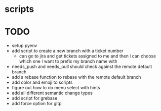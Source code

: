 # scripts

# TODO
- setup pyenv
- add script to create a new branch with a ticket number
  - can go to jira and get tickets assigned to me and then I can choose which one I want to prefix my branch name with
- needs_push and needs_pull should check against the remote default branch
- add a rebase function to rebase with the remote default branch
- add color and emoji to scripts
- figure out how to do menu select with hints
- add all different semantic change types
- add script for grebase
- add force option for gitp
